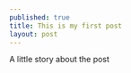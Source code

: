 ```yaml
---
published: true
title: This is my first post
layout: post
---
```

A little story about the post